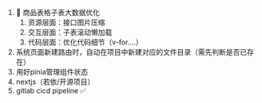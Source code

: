 1. 🚨 商品表格子表大数据优化
	1. 资源层面：接口图片压缩
	2. 交互层面：子表滚动懒加载
	3. 代码层面：优化代码细节（v-for....）
2. 系统页面新建路由时，自动在项目中新建对应的文件目录（需先判断是否已存在）
3. 用好pinia管理组件状态
4. nextjs（若依/开源项目）
5. gitlab cicd pipeline ✅